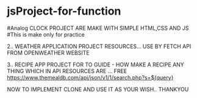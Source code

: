 # jsProject-for-function
#Analog CLOCK PROJECT ARE MAKE WITH SIMPLE HTML,CSS AND JS 
#This is make only for practice 

2.. WEATHER APPLICATION PROJECT 
RESOURCES...
USE BY FETCH API FROM OPENWEATHER WEBSITE 

3.. RECIPE APP PROJECT FOR TO GUIDE - HOW MAKE A RECIPE ANY THING WHICH IN API 
RESOURCES ARE  ...  FREE https://www.themealdb.com/api/json/v1/1/search.php?s=${query} 


NOW 
TO IMPLEMENT CLONE AND USE IT AS YOUR WISH..
THANKYOU
